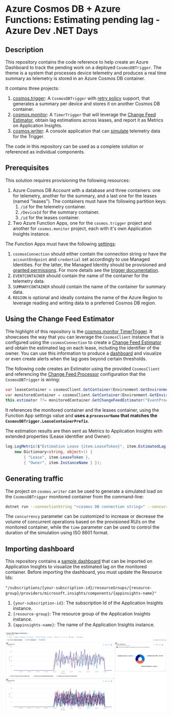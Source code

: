 # Azure Cosmos DB + Azure Functions: Estimating pending lag - Azure Dev .NET Days

<TBD recording>

## Description

This repository contains the code reference to help create an Azure Dashboard to track the pending work on a deployed `CosmosDBTrigger`. The theme is a system that processes device telemetry and produces a real time summary as telemetry is stored in an Azure Cosmos DB container.

It contains three projects:

1. [cosmos.trigger](./cosmos.trigger/): A `CosmosDBTrigger` with [retry policy](https://learn.microsoft.com/azure/azure-functions/functions-bindings-error-pages#retry-strategies) support, that generates a summary per device and stores it on another Cosmos DB container.
1. [cosmos.monitor](./cosmos.monitor/): A `TimerTrigger` that will leverage the [Change Feed Estimator](https://docs.microsoft.com/azure/cosmos-db/sql/how-to-use-change-feed-estimator#as-an-on-demand-detailed-estimation), obtain lag estimations across leases, and report it as Metrics on Application Insights.
1. [cosmos.writer](/cosmos.writer/): A console application that can [simulate](#generating-traffic) telemetry data for the Trigger.

The code in this repository can be used as a complete solution or referenced as individual components.

## Prerequisites

This solution requires provisioning the following resources:

1. Azure Cosmos DB Account with a database and three containers: one for telemetry, another for the summary, and a last one for the leases (named "leases"). The containers must have the following partition keys:
    1. `/id` for the telemetry container.
    1. `/DeviceId` for the summary container.
    1. `/id` for the leases container.
1. Two Azure Function Apps, one for the `cosmos.trigger` project and another for `cosmos.monitor` project, each with it's own Application Insights instance.

The Function Apps must have the following [settings](https://learn.microsoft.com/azure/azure-functions/functions-how-to-use-azure-function-app-settings?tabs=portal#settings):

1. `cosmosConnection` should either contain the connection string or have the `accountEndpoint` and `credential` set accordingly to use Managed Identities. For the latter, the Managed Identity should be provisioned and [granted permissions](https://learn.microsoft.com/azure/cosmos-db/how-to-setup-rbac#using-the-azure-cli-1). For more details see the [trigger documentation](https://learn.microsoft.com/azure/azure-functions/functions-bindings-cosmosdb-v2-trigger?tabs=in-process%2Cextensionv4&pivots=programming-language-csharp#identity-based-connections).
1. `EVENTCONTAINER` should contain the name of the container for the telemetry data.
1. `SUMMARYCONTAINER` should contain the name of the container for summary data.
1. `REGION` is optional and ideally contains the name of the Azure Region to leverage reading and writing data to a preferred Cosmos DB region.

## Using the Change Feed Estimator

THe highlight of this repository is the [cosmos.monitor TimerTrigger](./cosmos.monitor/CosmosMonitor.cs). It showcases the way that you can leverage the `CosmosClient` instance that is configured using the `cosmosConnection` to create a [Change Feed Estimator](https://docs.microsoft.com/azure/cosmos-db/sql/how-to-use-change-feed-estimator#as-an-on-demand-detailed-estimation) and obtain the estimated lag on each lease, including the identifier of the owner. You can use this information to produce a [dashboard](#importing-dashboard) and visualize or even create alerts when the lag goes beyond certain thresholds.

The following code creates an Estimator using the provided `CosmosClient` and referencing the [Change Feed Processor](https://docs.microsoft.com/azure/cosmos-db/sql/change-feed-processor) configuration that the `CosmosDBTrigger` is wiring:

```csharp
var leaseContainer = cosmosClient.GetContainer(Environment.GetEnvironmentVariable("DATABASE"), "leases");
var monitoredContainer = cosmosClient.GetContainer(Environment.GetEnvironmentVariable("DATABASE"), Environment.GetEnvironmentVariable("EVENTCONTAINER"));
this.estimator ??= monitoredContainer.GetChangeFeedEstimator("EventProcessor", leaseContainer);
```

It references the monitored container and the leases container, using the Function App settings value and **uses a `processorName` that matches the `CosmosDBTrigger.LeaseContainerPrefix`**.

The estimation results are then sent as Metrics to Application Insights with extended properties (Lease identifier and Owner):

```csharp
log.LogMetric($"Estimation Lease {item.LeaseToken}", item.EstimatedLag, 
    new Dictionary<string, object>() { 
        { "Lease", item.LeaseToken }, 
        { "Owner", item.InstanceName } });
```

## Generating traffic

The project on `cosmos.writer` can be used to generate a simulated load on the `CosmosDBTrigger` monitored container from the command-line:

```bash
dotnet run --connectionString "<cosmos DB connection string>" --concurrency 5 --devices 100000 --db <database name> --container <telemetry container name> --time PT30M
```

The `concurrency` parameter can be customized to increase or decrease the volume of concurrent operations based on the provisioned RU/s on the monitored container, while the `time` parameter can be used to control the duration of the simulation using ISO 8601 format.

## Importing dashboard

This repository contains a [sample dashboard](./Cosmos_DB_Trigger_monitoring.json) that can be imported on Application Insights to visualize the estimated lag on the monitored container. Before importing the dashboard, you must update the Resource Ids:

`"/subscriptions/{your-subscription-id}/resourceGroups/{resource-group}/providers/microsoft.insights/components/{appinsights-name}"`

1. `{your-subscription-id}`: The subscription Id of the Application Insights instance.
1. `{resource-group}`: The resource group of the Application Insights instance.
1. `{appinsights-name}`: The name of the Application Insights instance.

![Dashboard](./dashboard/dashboard-example.png)
